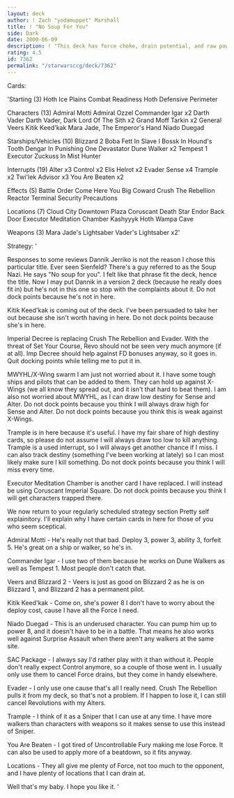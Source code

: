 ```yaml
---
layout: deck
author: ! Zach "yodamuppet" Marshall
title: ! "No Soup For You"
side: Dark
date: 2000-06-09
description: ! "This deck has force choke, drain potential, and raw power."
rating: 4.5
id: 7362
permalink: "/starwarsccg/deck/7362"
---
```

Cards: 

'Starting (3)
Hoth Ice Plains
Combat Readiness
Hoth Defensive Perimeter

Characters (13)
Admiral Motti
Admiral Ozzel
Commander Igar x2
Darth Vader
Darth Vader, Dark Lord Of The Sith x2
Grand Moff Tarkin x2
General Veers
Kitik Keed'kak
Mara Jade, The Emperor's Hand
Niado Duegad

Starships/Vehicles (10)
Blizzard 2
Boba Fett In Slave I
Bossk In Hound's Tooth
Dengar In Punishing One
Devastator
Dune Walker x2
Tempest 1
Executor
Zuckuss In Mist Hunter

Interrupts (19)
Alter x3
Control x2
Elis Helrot x2
Evader
Sense x4
Trample x2
Twi'lek Advisor x3
You Are Beaten x2

Effects (5)
Battle Order
Come Here You Big Coward
Crush The Rebellion
Reactor Terminal
Security Precautions

Locations (7)
Cloud City Downtown Plaza
Coruscant
Death Star
Endor Back Door
Executor Meditation Chamber
Kashyyyk
Hoth Wampa Cave

Weapons (3)
Mara Jade's Lightsaber
Vader's Lightsaber x2'

Strategy: '

Responses to some reviews
Dannik Jerriko is not the reason I chose this particular title. Ever seen Sienfeld? There's a guy referred to as the Soup Nazi. He says "No soup for you". I felt like that phrase fit the deck, hence the title. Now I may put Dannik  in a version 2 deck (because he really does fit in) but he's not in this one so stop with the complaints about it. Do not dock points because he's not in here.

Kitik Keed'kak is coming out of the deck. I've been persuaded to take her out because she isn't worth having in here. Do not dock points because she's in here.

Imperial Decree is replacing Crush The Rebellion and Evader. With the threat of Set Your Course, Revo should not be seen very much anymore (if at all). Imp Decree should help against FD bonuses anyway, so it goes in. Quit docking points while telling me to put it in.

MWYHL/X-Wing swarm I am just not worried about it. I have some tough ships and pilots that can be added to them. They can hold up against X-Wings (we all know they spread out, and it isn't that hard to beat them). I am also not worried about MWYHL, as I can draw low destiny for Sense and Alter. Do not dock points because you think I will always draw high for Sense and Alter. Do not dock points because you think this is weak against X-Wings.

Trample is in here because it's useful. I have my fair share of high destiny cards, so please do not assume I will always draw too low to kill anything. Trample is a used interrupt, so I will always get another chance if I miss. I can also track destiny (something I've been working at lately) so I can most likely make sure I kill something. Do not dock points because you think I will miss every time.

Executor Meditation Chamber is another card I have replaced. I will instead be using Coruscant Imperial Square. Do not dock points because you think I will get characters trapped there.

We now return to your regularly scheduled strategy section
Pretty self explainitory. I'll explain why I have certain cards in here for those of you who seem sceptical.

Admiral Motti - He's really not that bad. Deploy 3, power 3, ability 3, forfeit 5. He's great on a ship or walker, so he's in.

Commander Igar - I use two of them because he works on Dune Walkers as well as Tempest 1. Most people don't catch that.

Veers and Blizzard 2 - Veers is just as good on Blizzard 2 as he is on Blizzard 1, and Blizzard 2 has a permanent pilot.

Kitik Keed'kak - Come on, she's power 8 I don't have to worry about the deploy cost, cause I have all the Force I need.

Niado Duegad - This is an underused character. You can pump him up to power 8, and it doesn't have to be in a battle. That means he also works well against Surprise Assault when there aren't any walkers at the same site.

SAC Package - I always say I'd rather play with it than without it. People don't really expect Control anymore, so a couple of those went in. I usually only use them to cancel Force drains, but they come in handy elsewhere.

Evader - I only use one cause that's all I really need. Crush The Rebellion pulls it from my deck, so that's not a problem. If I happen to lose it, I can still cancel Revolutions with my Alters.

Trample - I think of it as a Sniper that I can use at any time. I have more walkers than characters with weapons so it makes sense to use this instead of Sniper.

You Are Beaten - I got tired of Uncontrollable Fury making me lose Force. It can also be used to apply more of a beatdown, so it fits anyway.

Locations - They all give me plenty of Force, not too much to the opponent, and I have plenty of locations that I can drain at.

Well that's my baby. I hope you like it.  '
